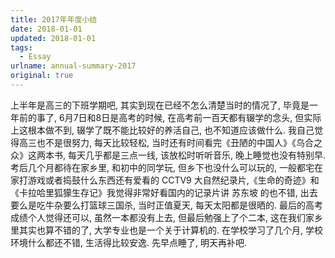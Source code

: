 ```yaml
---
title: 2017年年度小结
date: 2018-01-01
updated: 2018-01-01
tags:
  - Essay
urlname: annual-summary-2017
original: true
---
```

上半年是高三的下班学期吧, 其实到现在已经不怎么清楚当时的情况了, 毕竟是一年前的事了, 6月7日和8日是高考的时候, 在高考前一百天都有辍学的念头, 但实际上这根本做不到, 辍学了既不能比较好的养活自己, 也不知道应该做什么. <!--more-->我自己觉得高三也不是很努力, 每天比较轻松, 当时还有时间看完《丑陋的中国人》《乌合之众》这两本书, 每天几乎都是三点一线, 该放松时听听音乐, 晚上睡觉也没有特别早. 考后几个月都待在家乡里, 和初中的同学玩, 但乡下也没什么可以玩的, 一般都宅在家打游戏或者捣鼓什么东西还有爱看的 CCTV9 大自然纪录片,《生命的奇迹》和《卡拉哈里狐獴生存记》我觉得非常好看国内的记录片讲 苏东坡 的也不错, 出去要么是吃牛杂要么打篮球三国杀, 当时正值夏天, 每天太阳都是很晒的. 
最后的高考成绩个人觉得还可以, 虽然一本都没有上去, 但最后勉强上了个二本, 这在我们家乡里其实也算不错的了, 大学专业也是一个关于计算机的. 在学校学习了几个月, 学校环境什么都还不错, 生活得比较安逸. 
先早点睡了, 明天再补吧. 